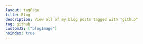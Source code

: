 ```yaml
---
layout: tagPage
title: Blog
description: View all of my blog posts tagged with "github"
tag: github
customJS: ["blogImage"]
noindex: true
---
```

